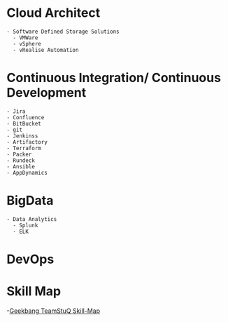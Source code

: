 # Cloud Architect
    - Software Defined Storage Solutions
      - VMWare
      - vSphere
      - vRealise Automation
      
# Continuous Integration/ Continuous Development

    - Jira
    - Confluence
    - BitBucket
    - git
    - Jenkinss
    - Artifactory
    - Terraform
    - Packer
    - Rundeck
    - Ansible
    - AppDynamics
    
# BigData

    - Data Analytics
      - Splunk
      - ELK
      
# DevOps

# Skill Map
  
  -[Geekbang TeamStuQ Skill-Map](https://github.com/TeamStuQ/skill-map)

